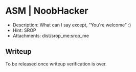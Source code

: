 # ASM | NoobHacker

- Description: What can I say except, "You're welcome" :)
- Hint: SROP
- Attachments: dist/srop_me:srop_me

## Writeup
To be released once writeup verification is over.